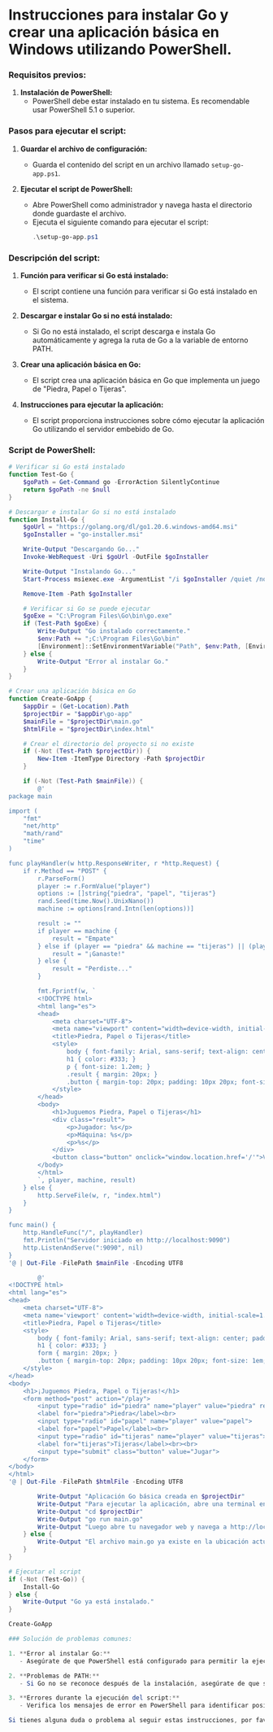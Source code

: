 # Instrucciones para instalar Go y crear una aplicación básica en Windows utilizando PowerShell.

### Requisitos previos:

1. **Instalación de PowerShell:**
   - PowerShell debe estar instalado en tu sistema. Es recomendable usar PowerShell 5.1 o superior.

### Pasos para ejecutar el script:

1. **Guardar el archivo de configuración:**
   - Guarda el contenido del script en un archivo llamado `setup-go-app.ps1`.

2. **Ejecutar el script de PowerShell:**
   - Abre PowerShell como administrador y navega hasta el directorio donde guardaste el archivo.
   - Ejecuta el siguiente comando para ejecutar el script:
     ```ps1
     .\setup-go-app.ps1
     ```

### Descripción del script:

1. **Función para verificar si Go está instalado:**
   - El script contiene una función para verificar si Go está instalado en el sistema.

2. **Descargar e instalar Go si no está instalado:**
   - Si Go no está instalado, el script descarga e instala Go automáticamente y agrega la ruta de Go a la variable de entorno PATH.

3. **Crear una aplicación básica en Go:**
   - El script crea una aplicación básica en Go que implementa un juego de "Piedra, Papel o Tijeras".

4. **Instrucciones para ejecutar la aplicación:**
   - El script proporciona instrucciones sobre cómo ejecutar la aplicación Go utilizando el servidor embebido de Go.

### Script de PowerShell:

```ps1
# Verificar si Go está instalado
function Test-Go {
    $goPath = Get-Command go -ErrorAction SilentlyContinue
    return $goPath -ne $null
}

# Descargar e instalar Go si no está instalado
function Install-Go {
    $goUrl = "https://golang.org/dl/go1.20.6.windows-amd64.msi"
    $goInstaller = "go-installer.msi"

    Write-Output "Descargando Go..."
    Invoke-WebRequest -Uri $goUrl -OutFile $goInstaller

    Write-Output "Instalando Go..."
    Start-Process msiexec.exe -ArgumentList "/i $goInstaller /quiet /norestart" -Wait

    Remove-Item -Path $goInstaller

    # Verificar si Go se puede ejecutar
    $goExe = "C:\Program Files\Go\bin\go.exe"
    if (Test-Path $goExe) {
        Write-Output "Go instalado correctamente."
        $env:Path += ";C:\Program Files\Go\bin"
        [Environment]::SetEnvironmentVariable("Path", $env:Path, [EnvironmentVariableTarget]::Machine)
    } else {
        Write-Output "Error al instalar Go."
    }
}

# Crear una aplicación básica en Go
function Create-GoApp {
    $appDir = (Get-Location).Path
    $projectDir = "$appDir\go-app"
    $mainFile = "$projectDir\main.go"
    $htmlFile = "$projectDir\index.html"

    # Crear el directorio del proyecto si no existe
    if (-Not (Test-Path $projectDir)) {
        New-Item -ItemType Directory -Path $projectDir
    }

    if (-Not (Test-Path $mainFile)) {
        @'
package main

import (
    "fmt"
    "net/http"
    "math/rand"
    "time"
)

func playHandler(w http.ResponseWriter, r *http.Request) {
    if r.Method == "POST" {
        r.ParseForm()
        player := r.FormValue("player")
        options := []string{"piedra", "papel", "tijeras"}
        rand.Seed(time.Now().UnixNano())
        machine := options[rand.Intn(len(options))]

        result := ""
        if player == machine {
            result = "Empate"
        } else if (player == "piedra" && machine == "tijeras") || (player == "papel" && machine == "piedra") || (player == "tijeras" && machine == "papel") {
            result = "¡Ganaste!"
        } else {
            result = "Perdiste..."
        }

        fmt.Fprintf(w, `
        <!DOCTYPE html>
        <html lang="es">
        <head>
            <meta charset="UTF-8">
            <meta name="viewport" content="width=device-width, initial-scale=1.0">
            <title>Piedra, Papel o Tijeras</title>
            <style>
                body { font-family: Arial, sans-serif; text-align: center; padding: 20px; }
                h1 { color: #333; }
                p { font-size: 1.2em; }
                .result { margin: 20px; }
                .button { margin-top: 20px; padding: 10px 20px; font-size: 1em; }
            </style>
        </head>
        <body>
            <h1>Juguemos Piedra, Papel o Tijeras</h1>
            <div class="result">
                <p>Jugador: %s</p>
                <p>Máquina: %s</p>
                <p>%s</p>
            </div>
            <button class="button" onclick="window.location.href='/'">Volver a jugar</button>
        </body>
        </html>
        `, player, machine, result)
    } else {
        http.ServeFile(w, r, "index.html")
    }
}

func main() {
    http.HandleFunc("/", playHandler)
    fmt.Println("Servidor iniciado en http://localhost:9090")
    http.ListenAndServe(":9090", nil)
}
'@ | Out-File -FilePath $mainFile -Encoding UTF8

        @'
<!DOCTYPE html>
<html lang="es">
<head>
    <meta charset="UTF-8">
    <meta name='viewport' content='width=device-width, initial-scale=1.0'>
    <title>Piedra, Papel o Tijeras</title>
    <style>
        body { font-family: Arial, sans-serif; text-align: center; padding: 20px; }
        h1 { color: #333; }
        form { margin: 20px; }
        .button { margin-top: 20px; padding: 10px 20px; font-size: 1em; }
    </style>
</head>
<body>
    <h1>¡Juguemos Piedra, Papel o Tijeras!</h1>
    <form method="post" action="/play">
        <input type="radio" id="piedra" name="player" value="piedra" required>
        <label for="piedra">Piedra</label><br>
        <input type="radio" id="papel" name="player" value="papel">
        <label for="papel">Papel</label><br>
        <input type="radio" id="tijeras" name="player" value="tijeras">
        <label for="tijeras">Tijeras</label><br><br>
        <input type="submit" class="button" value="Jugar">
    </form>
</body>
</html>
'@ | Out-File -FilePath $htmlFile -Encoding UTF8

        Write-Output "Aplicación Go básica creada en $projectDir"
        Write-Output "Para ejecutar la aplicación, abre una terminal en la ubicación del archivo main.go y ejecuta el siguiente comando:"
        Write-Output "cd $projectDir"
        Write-Output "go run main.go"
        Write-Output "Luego abre tu navegador web y navega a http://localhost:9090"
    } else {
        Write-Output "El archivo main.go ya existe en la ubicación actual."
    }
}

# Ejecutar el script
if (-Not (Test-Go)) {
    Install-Go
} else {
    Write-Output "Go ya está instalado."
}

Create-GoApp

### Solución de problemas comunes:

1. **Error al instalar Go:**
   - Asegúrate de que PowerShell está configurado para permitir la ejecución de scripts y que tienes acceso a Internet.

2. **Problemas de PATH:**
   - Si Go no se reconoce después de la instalación, asegúrate de que se agregó correctamente al PATH del sistema y reinicia PowerShell.

3. **Errores durante la ejecución del script:**
   - Verifica los mensajes de error en PowerShell para identificar posibles problemas y busca soluciones en la documentación oficial de Go.

Si tienes alguna duda o problema al seguir estas instrucciones, por favor, contacta con el soporte técnico de tu institución para obtener ayuda adicional.

